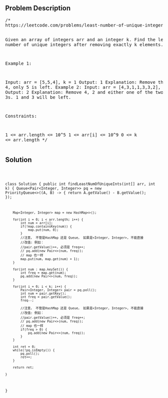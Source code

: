 <!--
<style>
  body { font-family: Arial, sans-serif; }
  .container { max-width: 100%; margin: auto; padding: 20px; }
  .comment-block { background-color: #f9f9f9; padding: 10px; border-left: 5px solid #ccc; max-width: 50%; margin: auto;}
  .code-block { background-color: #f4f4f4; padding: 10px; border: 1px solid #ddd; }
</style>
-->

<div class='container'>
<h2>Problem Description</h2>
<div class='comment-block'>
<pre>
/*
https://leetcode.com/problems/least-number-of-unique-integers-after-k-removals/

Given an array of integers arr and an integer k. 
Find the least number of unique integers after removing exactly k elements.

 

Example 1:

Input: arr = [5,5,4], k = 1
Output: 1
Explanation: Remove the single 4, only 5 is left.
Example 2:
Input: arr = [4,3,1,1,3,3,2], k = 3
Output: 2
Explanation: Remove 4, 2 and either one of the two 1s or three 3s. 
1 and 3 will be left.
 

Constraints:

1 <= arr.length <= 10^5
1 <= arr[i] <= 10^9
0 <= k <= arr.length
*/
</pre>
</div>

<h2>Solution</h2>
<div class='code-block'>
<pre><code class='language-java'>

class Solution {
    public int findLeastNumOfUniqueInts(int[] arr, int k) {
        Queue<Pair<Integer, Integer>> pq = new PriorityQueue<>((A, B) -> {
            return A.getValue() - B.getValue();
        });

        Map<Integer, Integer> map = new HashMap<>();

        for(int i = 0; i < arr.length; i++) {
            int num = arr[i];
            if(!map.containsKey(num)) {
                map.put(num, 0);
            }
            //注意， 不管是HashMap 还是 Queue， 如果是<Integer, Integer>, 不能直接
            //改值: 例如： 
            //pair.getValue()++, 必须是 freq++; 
            // pq.add(new Pair<>(num, freq));
            // map 也一样
            map.put(num, map.get(num) + 1);
        }

        for(int num : map.keySet()) {
            int freq = map.get(num);
            pq.add(new Pair<>(num, freq));
        }

        for(int i = 0; i < k; i++) {
            Pair<Integer, Integer> pair = pq.poll();
            int num = pair.getKey();
            int freq = pair.getValue();
            freq--;

            //注意， 不管是HashMap 还是 Queue， 如果是<Integer, Integer>, 不能直接
            //改值: 例如： 
            //pair.getValue()++, 必须是 freq++; 
            // pq.add(new Pair<>(num, freq));
            // map 也一样
            if(freq > 0) {
                pq.add(new Pair<>(num, freq));
            }
        }

        int ret = 0;
        while(!pq.isEmpty()) {
            pq.poll();
            ret++;
        }

        return ret;
        
    }
}</code></pre>
</div>
</div>
